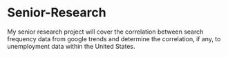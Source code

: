 # Senior-Research
 
My senior research project will cover the correlation between search frequency data from google trends and determine the correlation, if any, to unemployment data within the United States.
